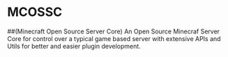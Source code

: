 # MCOSSC
##(Minecraft Open Source Server Core)
An Open Source Minecraf Server Core for control over a typical game based server with extensive APIs and Utils for better and easier plugin development.
